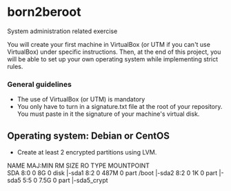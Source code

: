 # born2beroot

System administration related exercise

You will create your first machine in VirtualBox (or UTM if you can't use VirtualBox) under specific instructions. Then, at the end of this project, you will be able to set up your own operating system while implementing strict rules.

### General guidelines

- The use of VirtualBox (or UTM) is mandatory
- You only have to turn in a signature.txt file at the root of your repository. You must paste in it the signature of your machine's virtual disk.

## Operating system: Debian or CentOS

* Create at least 2 encrypted partitions using LVM.

NAME				MAJ:MIN	RM	SIZE	RO	TYPE	MOUNTPOINT	
SDA					  	8:0	 0	  8G	 0	disk
|-sda1					8:2	 0	487M	 0	part	/boot
|-sda2					8:2	 0	  1K	 0	part
|-sda5					5:5	 0	7.5G	 0	part
   |-sda5_crypt